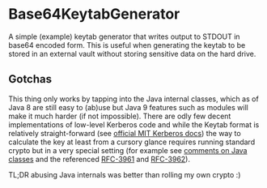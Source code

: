 # Base64KeytabGenerator

A simple (example) keytab generator that writes output to STDOUT in base64 encoded form. This is useful when generating the keytab to be stored in an external vault without storing sensitive data on the hard drive.

## Gotchas

This thing only works by tapping into the Java internal classes, which as of Java 8 are still easy to (ab)use but Java 9 features such as modules will make it much harder (if not impossible). There are odly few decent implementations of low-level Kerberos code and while the Keytab format is relatively straight-forward (see [official MIT Kerberos docs](https://web.mit.edu/kerberos/krb5-1.12/doc/formats/keytab_file_format.html)) the way to calculate the key at least from a cursory glance requires running standard crypto but in a very special setting (for example see [comments on Java classes](https://github.com/openjdk-mirror/jdk7u-jdk/blob/master/src/share/classes/sun/security/krb5/internal/crypto/dk/DkCrypto.java#L48-L54) and the referenced [RFC-3961](http://www.ietf.org/rfc/rfc3961.txt) and [RFC-3962](http://www.ietf.org/rfc/rfc3962.txt)).

TL;DR abusing Java internals was better than rolling my own crypto :)
